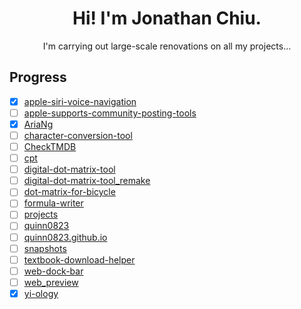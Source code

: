 <h1 align=center>Hi! I'm Jonathan Chiu.</h1>

<p align="center">I'm carrying out large-scale renovations on all my projects...</p>

## Progress

- [x] [apple-siri-voice-navigation](https://github.com/quinn0823/apple-siri-voice-navigation)
- [ ] [apple-supports-community-posting-tools](https://github.com/quinn0823/apple-supports-community-posting-tools)
- [x] [AriaNg](https://github.com/quinn0823/AriaNg)
- [ ] [character-conversion-tool](https://github.com/quinn0823/character-conversion-tool)
- [ ] [CheckTMDB](https://github.com/quinn0823/CheckTMDB)
- [ ] [cpt](https://github.com/quinn0823/cpt)
- [ ] [digital-dot-matrix-tool](https://github.com/quinn0823/digital-dot-matrix-tool)
- [ ] [digital-dot-matrix-tool_remake](https://github.com/quinn0823/digital-dot-matrix-tool_remake)
- [ ] [dot-matrix-for-bicycle](https://github.com/quinn0823/dot-matrix-for-bicycle)
- [ ] [formula-writer](https://github.com/quinn0823/formula-writer)
- [ ] [projects](https://github.com/quinn0823/projects)
- [ ] [quinn0823](https://github.com/quinn0823/quinn0823)
- [ ] [quinn0823.github.io](https://github.com/quinn0823/quinn0823.github.io)
- [ ] [snapshots](https://github.com/quinn0823/snapshots)
- [ ] [textbook-download-helper](https://github.com/quinn0823/textbook-download-helper)
- [ ] [web-dock-bar](https://github.com/quinn0823/web-dock-bar)
- [ ] [web_preview](https://github.com/quinn0823/web_preview)
- [x] [yi-ology](https://github.com/quinn0823/yi-ology)